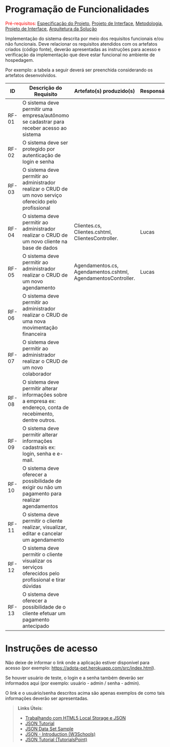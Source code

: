 # Programação de Funcionalidades

<span style="color:red">Pré-requisitos: <a href="2-Especificação do Projeto.md"> Especificação do Projeto</a></span>, <a href="3-Projeto de Interface.md"> Projeto de Interface</a>, <a href="4-Metodologia.md"> Metodologia</a>, <a href="3-Projeto de Interface.md"> Projeto de Interface</a>, <a href="5-Arquitetura da Solução.md"> Arquitetura da Solução</a>

Implementação do sistema descrita por meio dos requisitos funcionais e/ou não funcionais. Deve relacionar os requisitos atendidos com os artefatos criados (código fonte), deverão apresentadas as instruções para acesso e verificação da implementação que deve estar funcional no ambiente de hospedagem.

Por exemplo: a tabela a seguir deverá ser preenchida considerando os artefatos desenvolvidos.

|ID    | Descrição do Requisito  | Artefato(s) produzido(s) | Responsável |
|------|-----------------------------------------|----|----|
| RF-01 | O sistema deve permitir uma empresa/autônomo se cadastrar para receber acesso ao sistema |        |       |
| RF-02 | O sistema deve ser protegido por autenticação de login e senha   |       |
| RF-03 | O sistema deve permitir ao administrador realizar o CRUD de um novo serviço oferecido pelo profissional |        |       |
| RF-04 | O sistema deve permitir ao administrador realizar o CRUD de um novo cliente na base de dados   | Clientes.cs, Clientes.cshtml, ClientesController.| Lucas |
| RF-05 | O sistema deve permitir ao administrador realizar o CRUD de um novo agendamento | Agendamentos.cs, Agendamentos.cshtml, AgendamentosController.| Lucas |
| RF-06 | O sistema deve permitir ao administrador realizar o CRUD de uma nova movimentação financeira   |       |       |
| RF-07 | O sistema deve permitir ao administrador realizar o CRUD de um novo colaborador |        |       |
| RF-08 | O sistema deve permitir alterar informações sobre a empresa ex: endereço, conta de recebimento, dentre outros.   |       |       |
| RF-09 | O sistema deve permitir alterar informações cadastrais ex: login, senha e e-mail. |        |       |
| RF-10 | O sistema deve oferecer a possibilidade de exigir ou não um pagamento para realizar agendamentos   |       |       |
| RF-11 | O sistema deve permitir o cliente realizar, visualizar, editar e cancelar um agendamento |        |       |
| RF-12 | O sistema deve permitir o cliente visualizar os serviços oferecidos pelo profissional e tirar dúvidas   |       |       |
| RF-13 | O sistema deve oferecer a possibilidade de o cliente efetuar um pagamento antecipado |        |       |

# Instruções de acesso

Não deixe de informar o link onde a aplicação estiver disponível para acesso (por exemplo: https://adota-pet.herokuapp.com/src/index.html).

Se houver usuário de teste, o login e a senha também deverão ser informados aqui (por exemplo: usuário - admin / senha - admin).

O link e o usuário/senha descritos acima são apenas exemplos de como tais informações deverão ser apresentadas.

> **Links Úteis**:
>
> - [Trabalhando com HTML5 Local Storage e JSON](https://www.devmedia.com.br/trabalhando-com-html5-local-storage-e-json/29045)
> - [JSON Tutorial](https://www.w3resource.com/JSON)
> - [JSON Data Set Sample](https://opensource.adobe.com/Spry/samples/data_region/JSONDataSetSample.html)
> - [JSON - Introduction (W3Schools)](https://www.w3schools.com/js/js_json_intro.asp)
> - [JSON Tutorial (TutorialsPoint)](https://www.tutorialspoint.com/json/index.htm)
